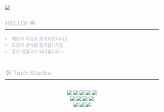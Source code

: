 <img src="https://capsule-render.vercel.app/api?type=venom&color=auto&height=300&section=header&text=sisology&fontSize=90" />
<div style="text-align: left;"> 
    <h2 style="border-bottom: 1px solid #21262d; color: #c9d1d9;"> HELLO! ☘️ </h2>  
    <div style="font-weight: 700; font-size: 15px; text-align: left; color: #c9d1d9;"> <li> 배움과 적용을 즐거워합니다🌼</li><li> 도움과 공유를 즐겨합니다🤝</li><li> 좋은 개발자가 되려합니다☺️ </div> 
    <br/>
    </div>
    <div style="text-align: left;">
    <h2 style="border-bottom: 1px solid #21262d; color: #c9d1d9;"> 🛠️ Tech Stacks </h2> <br> 
    <div  align= "center">
          <img src="https://img.shields.io/badge/Java-1572A9?style=for-the-badge&logo=openjdk&logoColor=white">
          <img src="https://img.shields.io/badge/Spring-6DB33F?style=for-the-badge&logo=Spring&logoColor=white">
          <img src="https://img.shields.io/badge/Spring Boot-a7c957?style=for-the-badge&logo=Spring Boot&logoColor=white">
          <img src="https://img.shields.io/badge/Javascript-F7DF1E?style=for-the-badge&logo=Javascript&logoColor=white">
          <img src="https://img.shields.io/badge/React-61DAFB?style=for-the-badge&logo=React&logoColor=white">
          <br/><img src="https://img.shields.io/badge/MySQL-4479A1?style=for-the-badge&logo=MySQL&logoColor=white">
          <img src="https://img.shields.io/badge/Apache Tomcat-a68a64?style=for-the-badge&logo=Apache Tomcat&logoColor=white">
          <img src="https://img.shields.io/badge/Docker-2496ED?style=for-the-badge&logo=Docker&logoColor=white">
          <img src="https://img.shields.io/badge/Amazon AWS-232F3E?style=for-the-badge&logo=amazonwebservices&logoColor=white"> 
          <br/><img src="https://img.shields.io/badge/HTML5-E34F26?style=for-the-badge&logo=HTML5&logoColor=white">
          <img src="https://img.shields.io/badge/CSS3-1572B6?style=for-the-badge&logo=CSS3&logoColor=white">
          <img src="https://img.shields.io/badge/Bootstrap-7952B3?style=for-the-badge&logo=Bootstrap&logoColor=white">
          </div>
    </div>
</div>

